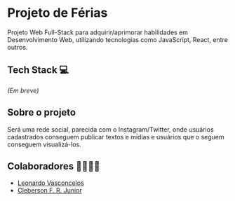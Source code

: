 # Projeto de Férias
Projeto Web Full-Stack para adquirir/aprimorar habilidades em Desenvolvimento Web, utilizando tecnologias como JavaScript, React, entre outros.

## Tech Stack 💻
_(Em breve)_

## Sobre o projeto
Será uma rede social, parecida com o Instagram/Twitter, onde usuários cadastrados conseguem publicar textos e mídias e usuários que o seguem conseguem visualizá-los.

## Colaboradores 👨‍👩‍👧‍👦
- [Leonardo Vasconcelos](https://github.com/leonardofv)
- [Cleberson F. R. Junior](https://github.com/cleberson-dev)
